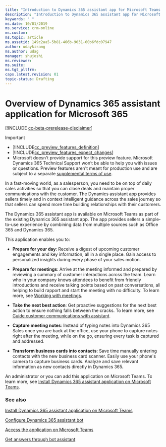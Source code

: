 ```yaml
---
title: "Introduction to Dynamics 365 assistant app for Microsoft Teams | MicrosoftDocs"
description: "Introduction to Dynamics 365 assistant app for Microsoft Teams"
keywords: " "
ms.date: 10/01/2019
ms.service: crm-online
ms.custom: 
ms.topic: article
ms.assetid: 149c2aa5-5b81-466b-9031-60b6fdc07947
author: udaykirang
ms.author: udag
manager: shujoshi
ms.reviewer: 
ms.suite: 
ms.tgt_pltfrm: 
caps.latest.revision: 01
topic-status: Drafting
---
```


# Overview of Dynamics 365 assistant application for Microsoft 365

[!INCLUDE [cc-beta-prerelease-disclaimer](../includes/cc-beta-prerelease-disclaimer.md)]

> [!IMPORTANT]
> - [!INCLUDE[cc_preview_features_definition](../includes/cc-preview-features-definition.md)]  
> - [!INCLUDE[cc_preview_features_expect_changes](../includes/cc-preview-features-expect-changes.md)]
> - Microsoft doesn't provide support for this preview feature. Microsoft Dynamics 365 Technical Support won’t be able to help you with issues or questions. Preview features aren't meant for production use and are subject to a separate [supplemental terms of use](https://go.microsoft.com/fwlink/p/?linkid=870960).

In a fast-moving world, as a salesperson, you need to be on top of daily sales activities so that you can close deals and maintain proper communications with the customer. The Dynamics assistant app provides sellers timely and in context intelligent guidance across the sales journey so that sellers can spend more time building relationships with their customers.

The Dynamics 365 assistant app is available on Microsoft Teams as part of the existing Dynamics 365 assistant app. The app provides sellers a simple-to-use experience by combining data from multiple sources such as Office 365 and Dynamics 365.

This application enables you to:

-	**Prepare for your day**: Receive a digest of upcoming customer engagements and key information, all in a single place. Gain access to personalized insights during every phase of your sales motion.

-	**Prepare for meetings**: Arrive at the meeting informed and prepared by reviewing a summary of customer interactions across the team. Learn who in your company knows attendees to benefit from friendly introductions and receive talking points based on past conversations, all helping to build rapport and start the meeting with no difficulty. To learn more, see [Working with meetings](working-with-meetings-teams.md).

-	**Take the next best action**: Get proactive suggestions for the next best action to ensure nothing falls between the cracks. To learn more, see [Guide customer communications with assistant](assistant.md).

-	**Capture meeting notes**: Instead of typing notes into Dynamics 365 Sales once you are back at the office, use your phone to capture notes right after the meeting, while on the go, ensuring every task is captured and addressed.

-	**Transform business cards into contacts**: Save time manually entering contacts with the new business card scanner. Easily use your phone's camera to capture business cards. Analyze and save relevant information as new contacts directly in Dynamics 365.

An administrator or you can add this application on Microsoft Teams. To learn more, see [Install Dynamics 365 assistant application on Microsoft Teams](install-assistant-application-microsoft-teams.md).

### See also

[Install Dynamics 365 assistant application on Microsoft Teams](install-assistant-application-microsoft-teams.md)

[Configure Dynamics 365 assistant bot](configure-dynamics-365-bot.md)

[Access the application on Microsoft Teams](access-assistant-application-teams.md)

[Get answers through bot assistant](use-bot-assistant.md)